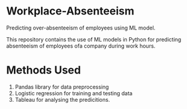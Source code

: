 # Workplace-Absenteeism
Predicting over-absenteeism of employees using ML model.

This repository contains the use of ML models in Python for predicting absenteeism of employees ofa company during work hours.
# Methods Used
1. Pandas library for data preprocessing
2. Logistic regression for training and testing data
3. Tableau for analysing the predicitions. 
